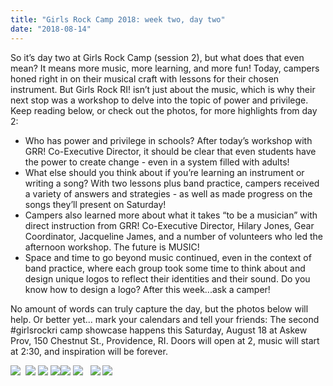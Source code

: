 ```yaml
---
title: "Girls Rock Camp 2018: week two, day two"
date: "2018-08-14"
---
```


So it’s day two at Girls Rock Camp (session 2), but what does that even mean? It means more music, more learning, and more fun! Today, campers honed right in on their musical craft with lessons for their chosen instrument. But Girls Rock RI! isn’t just about the music, which is why their next stop was a workshop to delve into the topic of power and privilege. Keep reading below, or check out the photos, for more highlights from day 2:

- Who has power and privilege in schools? After today’s workshop with GRR! Co-Executive Director, it should be clear that even students have the power to create change - even in a system filled with adults!
- What else should you think about if you’re learning an instrument or writing a song? With two lessons plus band practice, campers received a variety of answers and strategies - as well as made progress on the songs they’ll present on Saturday!
- Campers also learned more about what it takes “to be a musician” with direct instruction from GRR! Co-Executive Director, Hilary Jones, Gear Coordinator, Jacqueline James, and a number of volunteers who led the afternoon workshop. The future is MUSIC!
- Space and time to go beyond music continued, even in the context of band practice, where each group took some time to think about and design unique logos to reflect their identities and their sound. Do you know how to design a logo? After this week...ask a camper!

No amount of words can truly capture the day, but the photos below will help. Or better yet... mark your calendars and tell your friends: The second #girlsrockri camp showcase happens this Saturday, August 18 at Askew Prov, 150 Chestnut St., Providence, RI. Doors will open at 2, music will start at 2:30, and inspiration will be forever.

![](/uploads/blogpost/IMG_2768-300x200.jpg)  ![](/uploads/blogpost/IMG_2780-300x200.jpg) ![](/uploads/blogpost/IMG_2783-300x200.jpg) ![](/uploads/blogpost/IMG_2794-300x200.jpg)![](/uploads/blogpost/IMG_2791-300x200.jpg) ![](/uploads/blogpost/IMG_2789-300x200.jpg)   ![](/uploads/blogpost/IMG_2803-300x200.jpg) ![](/uploads/blogpost/IMG_2813-300x200.jpg)
